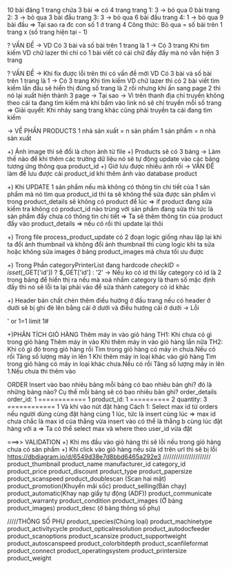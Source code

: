 10 bài đăng
1 trang chứa 3 bài
=> có 4 trang
trang 1: 3 -> bỏ qua 0 bài
trang 2: 3 -> bỏ qua 3 bài đầu
trang 3: 3 -> bỏ qua 6 bài đầu
trang 4: 1 -> bỏ qua 9 bài đầu
=> Tại sao ra đc con số 1 ở trang 4
Công thức:
Bỏ qua = số bài trên 1 trang x (số trang hiện tại - 1)

? VẤN ĐỀ -> VD Có 3 bài và số bài trên 1 trang là 1 -> Có 3 trang
Khi tìm kiếm VD chữ lazer thì chỉ có 1 bài viết có cái chữ đấy đấy mà nó vẫn hiện 3 trang

? VẤN ĐỀ -> Khi fix được lỗi trên thì có vấn đề mới VD Có 3 bài và số bài trên 1 trang là 1 -> Có 3 trang Khi tìm kiếm VD chữ lazer thì có 2 bài viết tìm kiếm lần đầu sẽ hiển thị đúng số trang là 2 rồi nhưng khi ấn sang page 2 thì nó lại xuất hiện thành 3 page -> Tại sao -> Vì trên thanh địa chỉ truyền không theo cái ta đang tìm kiếm mà khi bấm vào link nó sẽ chỉ truyền mỗi số trang
=> Giải quyết: Khi nhảy sang trang khác cũng phải truyền ta cái đang tìm kiếm

-> VỀ PHẦN PRODUCTS
1 nhà sản xuất = n sản phẩm
1 sản phẩm = n nhà sản xuất

+) Ảnh image thì sẽ đổi là chọn ảnh từ file
+) Products sẽ có 3 bảng
-> Làm thế nào để khi thêm các trường dữ liệu nó sẽ tự động update vào các bảng tương ứng thông qua product_id
+) Giờ lưu được nhiều ảnh rồi -> VẤN ĐỀ làm để lưu được cái product_id khi thêm ảnh vào database product

+) Khi UPDATE 1 sản phẩm nếu mà không có thông tin chi tiết của 1 sản phẩm mà nó tìm qua product_id thì ta sẽ không thể sửa được sản phẩm vì trong product_details sẽ không có product để lúc => if product đang sửa kiểm tra không có product_id nào trùng với sản phẩm đang sửa thì tức là sản phẩm đấy chưa có thông tin chi tiết => Ta sẽ thêm thông tin của product đấy vào product_details => nếu có rồi thì update lại thôi

+) Trong file process_product_update có 2 đoạn logic giống nhau lặp lại khi ta đổi ảnh thumbnail và không đổi ảnh thumbnail thì cùng logic khi ta sửa hoặc không sửa images ở bảng product_images mà chưa tối ưu được

+) Trong Phần categoryPrinterList đang hardcode
$checkID = isset($\_GET['id']) ? $\_GET['id'] : '2' -> Nếu ko có id thì lấy category có id là 2 trong bảng để hiển thị ra nếu mà xoá nhầm category là tham số mặc định đấy thì nó sẽ lỗi ta lại phải vào để sửa thành category có id khác

+) Header bản chất chèn thêm điều hướng ở đầu trang nếu có header ở dưới sẽ bị ghi đè lên bằng cái ở dưới và điều hướng cái ở dưới -> Lỗi

' or 1=1 limit 1#

+)PHÂN TÍCH GIỎ HÀNG
Thêm máy in vào giỏ hàng
TH1: Khi chưa có gì trong giỏ hàng
Thêm máy in vào
Khi thêm máy in vào giỏ hàng lần nữa
TH2: Khi có gì đó trong giỏ hàng rồi
Tìm trong giỏ hàng có máy in chưa.Nếu có rồi Tăng số lượng máy in lên 1
Khi thêm máy in loại khác vào giỏ hàng
Tìm trong giỏ hàng có máy in loại khác chưa.Nếu có rồi Tăng số lượng máy in lên 1.Nếu chưa thì thêm vào

ORDER
Insert vào bao nhiêu bảng mỗi bảng có bao nhiêu bản ghi? đó là những bảng nào? Cụ thể mỗi bảng sẽ có bao nhiêu bản ghi?
order_details
order_id: 1 ============ 1
product_id: 1 ========== 2
quantity: 3 ============ 1
Và khi vào nút đặt hàng
Cách 1: Select max id từ orders nếu người dùng cùng đặt hàng cùng 1 lúc, tức là insert cùng lúc => max id chưa chắc là max id của thằng vừa insert vào có thể là thằng b cùng lúc đặt hàng với a => Ta có thể select max và where theo user_id vừa đặt

===>> VALIDATION
+) Khi ms đầu vào giỏ hàng thì sẽ lỗi nếu trong giỏ hàng chưa có sản phẩm
+) Khi click vào giỏ hàng nếu sửa id trên url thì sẽ bị lỗi
https://dbdiagram.io/d/6549d38e7d8bbd6465a292e3
//////////////////////
product_thumbnail
product_name
manufacturer_id
category_id
product_price
product_discount
product_type
product_papersize
product_scanspeed
product_doublescan (Scan hai mặt)
product_promotion(Khuyến mãi sốc)
product_selling(Bán chạy)
product_automatic(Khay nạp giấy tự động (ADF))
product_communicate
product_warranty
product_condition
product_images (Ở bảng product_images)
product_desc (ở bảng thông số phụ)

/////THÔNG SỐ PHỤ
product_species(Chủng loại)
product_machinetype
product_activitycycle
product_opticalresolution
product_autodocfeeder
product_scanoptions
product_scansize
product_supportweight
product_autoscanspeed
product_colorbitdepth
product_scanfileformat
product_connect
product_operatingsystem
product_printersize
product_weight
